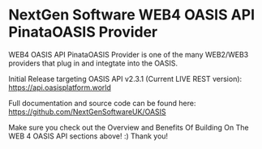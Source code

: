 ﻿# NextGen Software WEB4 OASIS API PinataOASIS Provider

WEB4 OASIS API PinataOASIS Provider is one of the many WEB2/WEB3 providers that plug in and integtate into the OASIS.

Initial Release targeting OASIS API v2.3.1 (Current LIVE REST version): \
https://api.oasisplatform.world

Full documentation and source code can be found here: \
https://github.com/NextGenSoftwareUK/OASIS

Make sure you check out the Overview and Benefits Of Building On The WEB 4 OASIS API sections above! :) Thank you!